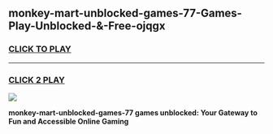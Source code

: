 
## monkey-mart-unblocked-games-77-Games-Play-Unblocked-&-Free-ojqgx
<h3>
<a href="https://premium76.site?title=monkey-mart-unblocked-games-77&ref=24A">CLICK TO PLAY</a></h3>
<hr>

<h3>
<a href="https://premium76.site?title=monkey-mart-unblocked-games-77&ref=24A">CLICK 2 PLAY</a>
  
</h3>

<a href="https://premium76.site?title=monkey-mart-unblocked-games-77&ref=24A"><img src="https://clearcache.store/games.png"></a>


**monkey-mart-unblocked-games-77 games unblocked: Your Gateway to Fun and Accessible Online Gaming**
